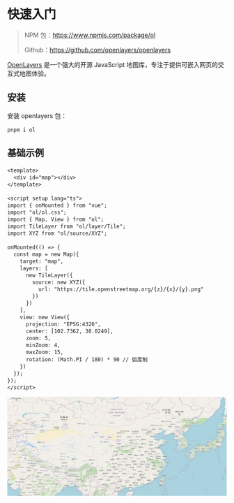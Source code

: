 # 快速入门

> NPM 包：https://www.npmjs.com/package/ol
>
> Github：https://github.com/openlayers/openlayers

[OpenLayers](https://openlayers.org/) 是一个强大的开源 JavaScript 地图库，专注于提供可嵌入网页的交互式地图体验。



## 安装

安装 openlayers 包：

```shell
pnpm i ol
```



## 基础示例

```vue
<template>
  <div id="map"></div>
</template>

<script setup lang="ts">
import { onMounted } from "vue";
import "ol/ol.css";
import { Map, View } from "ol";
import TileLayer from "ol/layer/Tile";
import XYZ from "ol/source/XYZ";

onMounted(() => {
  const map = new Map({
    target: "map",
    layers: [
      new TileLayer({
        source: new XYZ({
          url: "https://tile.openstreetmap.org/{z}/{x}/{y}.png"
        })
      })
    ],
    view: new View({
      projection: "EPSG:4326",
      center: [102.7362, 38.0249],
      zoom: 5,
      minZoom: 4,
      maxZoom: 15,
      rotation: (Math.PI / 180) * 90 // 弧度制
    })
  });
});
</script>
```

![](./images/快速入门.png)
